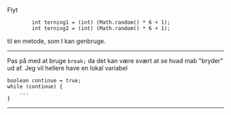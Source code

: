 Flyt

            int terning1 = (int) (Math.random() * 6 + 1);
            int terning2 = (int) (Math.random() * 6 + 1);

til en metode, som I kan genbruge.

---

Pas på med at bruge `break;` da det kan være svært at se hvad mab "bryder" ud af. 
Jeg vil hellere have en lokal variabel

    boolean continue = true;
    while (continue) {
        ...
    }

---
